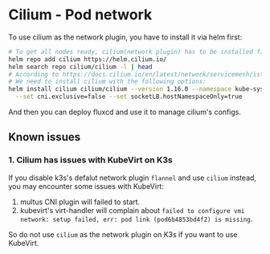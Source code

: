 # Cilium - Pod network

To use cilium as the network plugin, you have to install it via helm first:

```bash
# To get all nodes ready, cilium(network plugin) has to be installed first.
helm repo add cilium https://helm.cilium.io/
helm search repo cilium/cilium -l | head
# According to https://docs.cilium.io/en/latest/network/servicemesh/istio/
# We need to install cilium with the following options:
helm install cilium cilium/cilium --version 1.16.0 --namespace kube-system \
  --set cni.exclusive=false --set socketLB.hostNamespaceOnly=true
```

And then you can deploy fluxcd and use it to manage cilium's configs.


## Known issues

### 1. Cilium has issues with KubeVirt on K3s

If you disable k3s's defalut network plugin `flannel` and use `cilium` instead,
you may encounter some issues with KubeVirt:

1. multus CNI plugin will failed to start.
1. kubevirt's virt-handler will complain about `failed to configure vmi network: setup failed, err: pod link (pod6b4853bd4f2) is missing`.

So do not use `cilium` as the network plugin on K3s if you want to use KubeVirt.

